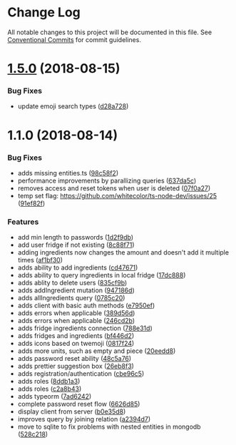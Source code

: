 # Change Log

All notable changes to this project will be documented in this file.
See [Conventional Commits](https://conventionalcommits.org) for commit guidelines.

<a name="1.5.0"></a>
# [1.5.0](https://github.com/aimed/frosty/compare/v1.4.1...v1.5.0) (2018-08-15)


### Bug Fixes

* update emoji search types ([d28a728](https://github.com/aimed/frosty/commit/d28a728))




<a name="1.1.0"></a>
# 1.1.0 (2018-08-14)


### Bug Fixes

* adds missing entities.ts ([98c58f2](https://github.com/aimed/frosty/commit/98c58f2))
* performance improvements by parallizing queries ([637da5c](https://github.com/aimed/frosty/commit/637da5c))
* removes access and reset tokens when user is deleted ([07f0a27](https://github.com/aimed/frosty/commit/07f0a27))
* temp set flag: https://github.com/whitecolor/ts-node-dev/issues/25 ([91ef82f](https://github.com/aimed/frosty/commit/91ef82f))


### Features

* add min length to passwords ([1d2f9db](https://github.com/aimed/frosty/commit/1d2f9db))
* add user fridge if not existing ([8c88f71](https://github.com/aimed/frosty/commit/8c88f71))
* adding ingredients now changes the amount and doesn't add it multiple times ([af1bf30](https://github.com/aimed/frosty/commit/af1bf30))
* adds ability to add ingredients ([cd47671](https://github.com/aimed/frosty/commit/cd47671))
* adds ability to query ingredients in local fridge ([17dc888](https://github.com/aimed/frosty/commit/17dc888))
* adds ablity to delete users ([835cf9b](https://github.com/aimed/frosty/commit/835cf9b))
* adds addIngredient mutation ([947186d](https://github.com/aimed/frosty/commit/947186d))
* adds allIngredients query ([0785c20](https://github.com/aimed/frosty/commit/0785c20))
* adds client with basic auth methods ([e7950ef](https://github.com/aimed/frosty/commit/e7950ef))
* adds errors when applicable ([389d56d](https://github.com/aimed/frosty/commit/389d56d))
* adds errors when applicable ([246cd2b](https://github.com/aimed/frosty/commit/246cd2b))
* adds fridge ingredients connection ([788e31d](https://github.com/aimed/frosty/commit/788e31d))
* adds fridges and ingredients ([bf446d2](https://github.com/aimed/frosty/commit/bf446d2))
* adds icons based on twemoji ([0817f24](https://github.com/aimed/frosty/commit/0817f24))
* adds more units, such as empty and piece ([20eedd8](https://github.com/aimed/frosty/commit/20eedd8))
* adds password reset ability ([48c5a76](https://github.com/aimed/frosty/commit/48c5a76))
* adds prettier suggestion box ([26eb8f3](https://github.com/aimed/frosty/commit/26eb8f3))
* adds registration/authentication ([cbe96c5](https://github.com/aimed/frosty/commit/cbe96c5))
* adds roles ([8ddb1a3](https://github.com/aimed/frosty/commit/8ddb1a3))
* adds roles ([c2a8b43](https://github.com/aimed/frosty/commit/c2a8b43))
* adds typeorm ([7ad6242](https://github.com/aimed/frosty/commit/7ad6242))
* complete password reset flow ([6626d85](https://github.com/aimed/frosty/commit/6626d85))
* display client from server ([b0e35d8](https://github.com/aimed/frosty/commit/b0e35d8))
* improves query by joining relation ([a2394d7](https://github.com/aimed/frosty/commit/a2394d7))
* move to sqlite to fix problems with nested entities in mongodb ([528c218](https://github.com/aimed/frosty/commit/528c218))
